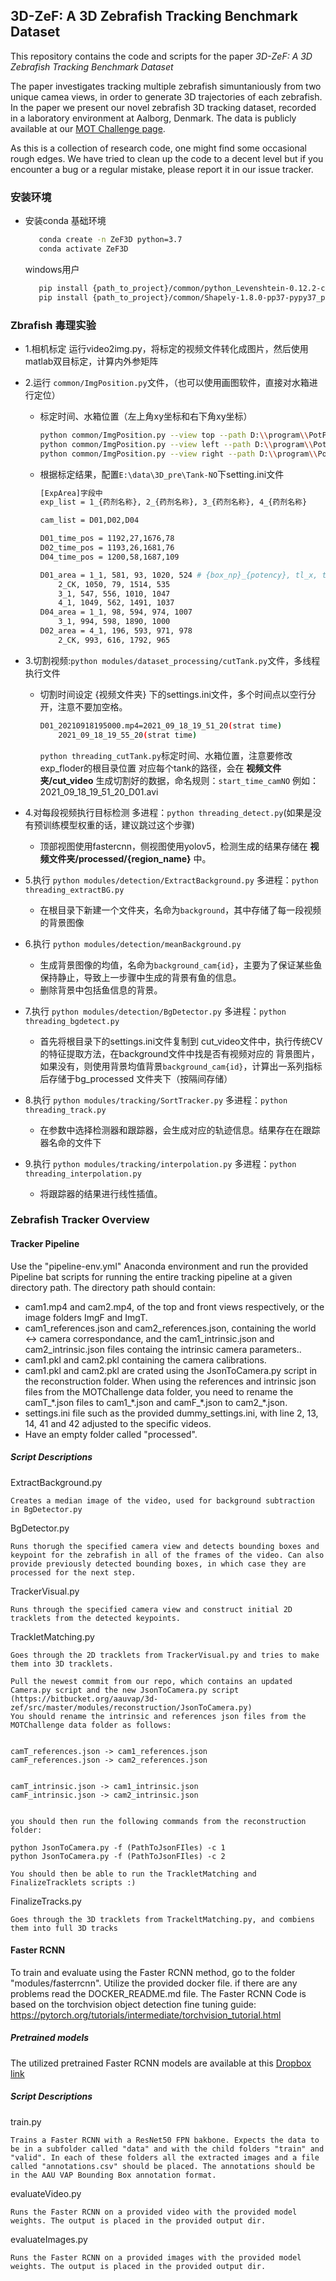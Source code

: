 ## 3D-ZeF: A 3D Zebrafish Tracking Benchmark Dataset

This repository contains the code and scripts for the paper *3D-ZeF: A 3D Zebrafish Tracking Benchmark Dataset*

The paper investigates tracking multiple zebrafish simuntaniously from two unique camea views, in order to generate 3D trajectories of each zebrafish.
In the paper we present our novel zebrafish 3D tracking dataset, recorded in a laboratory environment at Aalborg, Denmark. The data is publicly available at our [MOT Challenge page](https://motchallenge.net/data/3D-ZeF20).


As this is a collection of research code, one might find some occasional rough edges. We have tried to clean up the code to a decent level but if you encounter a bug or a regular mistake, please report it in our issue tracker. 

### 安装环境
- 安装conda 基础环境
  ```bash
     conda create -n ZeF3D python=3.7
     conda activate ZeF3D
  ```
  windows用户
  ```bash
     pip install {path_to_project}/common/python_Levenshtein-0.12.2-cp37-cp37m-win_amd64.whl
     pip install {path_to_project}/common/Shapely-1.8.0-pp37-pypy37_pp73-win_amd64.whl
  
  ```

### Zbrafish 毒理实验
- 1.相机标定 运行video2img.py，将标定的视频文件转化成图片，然后使用matlab双目标定，计算内外参矩阵

- 2.运行 ```common/ImgPosition.py```文件，（也可以使用画图软件，直接对水箱进行定位）
  -  标定时间、水箱位置（左上角xy坐标和右下角xy坐标）
        ```bash
        python common/ImgPosition.py --view top --path D:\\program\\PotPlayer\\Capture
        python common/ImgPosition.py --view left --path D:\\program\\PotPlayer\\Capture
        python common/ImgPosition.py --view right --path D:\\program\\PotPlayer\\Capture
        ```

  -  根据标定结果，配置```E:\data\3D_pre\Tank-NO```下setting.ini文件
        ```bash
        [ExpArea]字段中
        exp_list = 1_{药剂名称}, 2_{药剂名称}, 3_{药剂名称}, 4_{药剂名称}
        
        cam_list = D01,D02,D04
        
        D01_time_pos = 1192,27,1676,78
        D02_time_pos = 1193,26,1681,76
        D04_time_pos = 1200,58,1687,109
        
        D01_area = 1_1, 581, 93, 1020, 524 # {box_np}_{potency}, tl_x, tl_y, br_x, br_y
            2_CK, 1050, 79, 1514, 535
            3_1, 547, 556, 1010, 1047
            4_1, 1049, 562, 1491, 1037
        D04_area = 1_1, 98, 594, 974, 1007
            3_1, 994, 598, 1890, 1000
        D02_area = 4_1, 196, 593, 971, 978
            2_CK, 993, 616, 1792, 965
        ```
- 3.切割视频:```python modules/dataset_processing/cutTank.py```文件，多线程执行文件
    - 切割时间设定 {视频文件夹} 下的settings.ini文件，多个时间点以空行分开，注意不要加空格。
        ```bash
        D01_20210918195000.mp4=2021_09_18_19_51_20(strat time)
            2021_09_18_19_55_20(strat time)
        ```
        ```python threading_cutTank.py```标定时间、水箱位置，注意要修改 exp_floder的根目录位置
        对应每个tank的路径，会在 **视频文件夹/cut_video** 生成切割好的数据，命名规则：```start_time_camNO```
        例如：2021_09_18_19_51_20_D01.avi

- 4.对每段视频执行目标检测 多进程：```python threading_detect.py```(如果是没有预训练模型权重的话，建议跳过这个步骤)
    - 顶部视图使用fastercnn，侧视图使用yolov5，检测生成的结果存储在 **视频文件夹/processed/{region_name}** 中。
 
- 5.执行 ```python modules/detection/ExtractBackground.py``` 多进程：```python threading_extractBG.py```
    - 在根目录下新建一个文件夹，名命为```background```，其中存储了每一段视频的背景图像
    
- 6.执行 ```python modules/detection/meanBackground.py``` 
    - 生成背景图像的均值，名命为```background_cam{id}```，主要为了保证某些鱼保持静止，导致上一步骤中生成的背景有鱼的信息。
    - 删除背景中包括鱼信息的背景。     
 
- 7.执行 ```python modules/detection/BgDetector.py``` 多进程：```python threading_bgdetect.py```
    - 首先将根目录下的settings.ini文件复制到 cut_video文件中，执行传统CV的特征提取方法，在background文件中找是否有视频对应的
    背景图片，如果没有，则使用背景均值背景```background_cam{id}```，计算出一系列指标后存储于bg_processed
    文件夹下（按隔间存储）

- 8.执行 ```python modules/tracking/SortTracker.py``` 多进程：```python threading_track.py```
    - 在参数中选择检测器和跟踪器，会生成对应的轨迹信息。结果存在在跟踪器名命的文件下
    
- 9.执行 ```python modules/tracking/interpolation.py``` 多进程：```python threading_interpolation.py```
    - 将跟踪器的结果进行线性插值。
    
### Zebrafish Tracker Overview
#### Tracker Pipeline 
Use the "pipeline-env.yml" Anaconda environment and run the provided Pipeline bat scripts for running the entire tracking pipeline at a given directory path. The directory path should contain:
 
 * cam1.mp4 and cam2.mp4, of the top and front views respectively, or the image folders ImgF and ImgT.
 * cam1_references.json and cam2_references.json, containing the world <-> camera correspondance, and the cam1_intrinsic.json and cam2_intrinsic.json files containg the intrinsic camera parameters..
 * cam1.pkl and cam2.pkl containing the camera calibrations.
 * cam1.pkl and cam2.pkl are crated using the JsonToCamera.py script in the reconstruction folder. When using the references and intrinsic json files from the MOTChallenge data folder, you need to rename the camT_\*.json files to cam1_\*.json and camF_\*.json to cam2_\*.json.  
 * settings.ini file such as the provided dummy_settings.ini, with line 2, 13, 14, 41 and 42 adjusted to the specific videos.
 * Have an empty folder called "processed".


##### Script Descriptions

ExtractBackground.py
    
    Creates a median image of the video, used for background subtraction in BgDetector.py

BgDetector.py
    
    Runs thorugh the specified camera view and detects bounding boxes and keypoint for the zebrafish in all of the frames of the video. Can also provide previously detected bounding boxes, in which case they are processed for the next step.

TrackerVisual.py
    
    Runs through the specified camera view and construct initial 2D tracklets from the detected keypoints.
    
TrackletMatching.py

    Goes through the 2D tracklets from TrackerVisual.py and tries to make them into 3D tracklets.
    
    Pull the newest commit from our repo, which contains an updated Camera.py script and the new JsonToCamera.py script (https://bitbucket.org/aauvap/3d-zef/src/master/modules/reconstruction/JsonToCamera.py)
    You should rename the intrinsic and references json files from the MOTChallenge data folder as follows:
    
    
    camT_references.json -> cam1_references.json
    camF_references.json -> cam2_references.json
    
    
    camT_intrinsic.json -> cam1_intrinsic.json
    camF_intrinsic.json -> cam2_intrinsic.json
    
    
    you should then run the following commands from the reconstruction folder:
    
    python JsonToCamera.py -f (PathToJsonFIles) -c 1
    python JsonToCamera.py -f (PathToJsonFIles) -c 2
    
    You should then be able to run the TrackletMatching and FinalizeTracklets scripts :)
    
FinalizeTracks.py
    
    Goes through the 3D tracklets from TrackeltMatching.py, and combiens them into full 3D tracks



#### Faster RCNN
To train and evaluate using the Faster RCNN method, go to the folder "modules/fasterrcnn".
Utilize the provided docker file. if there are any problems read the DOCKER_README.md file.
The Faster RCNN Code is based on the torchvision object detection fine tuning guide: https://pytorch.org/tutorials/intermediate/torchvision_tutorial.html

##### Pretrained models

The utilized pretrained Faster RCNN models are available at this [Dropbox link](https://www.dropbox.com/s/fesalzi16usruso/3DZeF_pretrained_fasterrcnn.zip?dl=0)

##### Script Descriptions

train.py
    
    Trains a Faster RCNN with a ResNet50 FPN bakbone. Expects the data to be in a subfolder called "data" and with the child folders "train" and "valid". In each of these folders all the extracted images and a file called "annotations.csv" should be placed. The annotations should be in the AAU VAP Bounding Box annotation format.

evaluateVideo.py
    
    Runs the Faster RCNN on a provided video with the provided model weights. The output is placed in the provided output dir.

evaluateImages.py
    
    Runs the Faster RCNN on a provided images with the provided model weights. The output is placed in the provided output dir.

